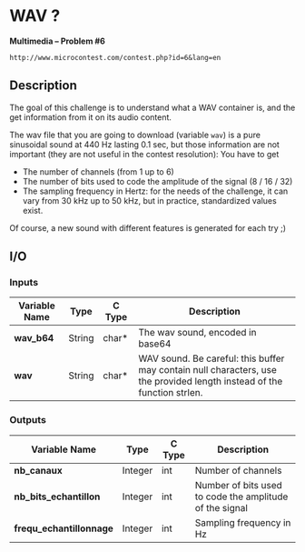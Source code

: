 # WAV ?

**Multimedia – Problem #6**

`http://www.microcontest.com/contest.php?id=6&lang=en`


## Description

The goal of this challenge is to understand what a WAV container is, and the get
information from it on its audio content.

The wav file that you are going to download (variable `wav`) is a pure
sinusoidal sound at 440 Hz lasting 0.1 sec, but those information are not
important (they are not useful in the contest resolution): You have to get

- The number of channels (from 1 up to 6)
- The number of bits used to code the amplitude of the signal (8 / 16 / 32)
- The sampling frequency in Hertz: for the needs of the challenge, it can
  vary from 30 kHz up to 50 kHz, but in practice, standardized values exist.

Of course, a new sound with different features is generated for each try ;)


## I/O

### Inputs

| Variable Name | Type   | C Type | Description                                                                                                             |
| ------------- | ------ | ------ | ------------------------------------------------------------------------------------------------------------------------|
| **wav_b64**   | String | char*  | The wav sound, encoded in base64                                                                                        |
| **wav**       | String | char*  | WAV sound. Be careful: this buffer may contain null characters, use the provided length instead of the function strlen. |

### Outputs

| Variable Name             | Type    | C Type | Description                                             |
| ------------------------- | ------- | ------ | ------------------------------------------------------- |
| **nb_canaux**             | Integer | int    | Number of channels                                      |
| **nb_bits_echantillon**   | Integer | int    | Number of bits used to code the amplitude of the signal |
| **frequ_echantillonnage** | Integer | int    | Sampling frequency in Hz                                |
